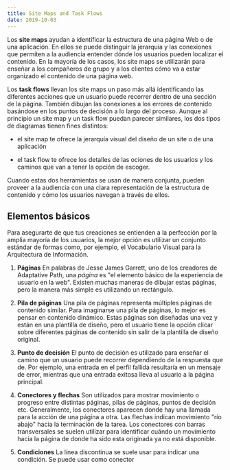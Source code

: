 ```yaml
--- 
title: Site Maps and Task Flows
date: 2019-10-03
---
```


Los **site maps** ayudan a identificar la estructura de una página Web o de una aplicación. En ellos se puede distinguir la jerarquía y las conexiones que permiten a la audiencia entender dónde los usuarios pueden localizar el contenido.  En la mayoría de los casos, los site maps se utilizarán para enseñar a los compañeros de grupo y a los clientes cómo va a estar organizado el contenido de una página web.

Los **task flows** llevan los site maps un paso más allá identificando las diferentes acciones que un usuario puede recorrer dentro de una sección de la página. También dibujan las conexiones a los errores de contenido basándose en los puntos de decisión a lo largo del proceso. Aunque al principio un site map y un task flow puedan parecer similares, los dos tipos de diagramas tienen fines distintos: 

* el site map te ofrece la jerarquía visual del diseño de un site o de una aplicación

* el task flow te ofrece los detalles de las ociones de los usuarios y los caminos que van a tener la opción de escoger.

Cuando estas dos herramientas se usan de manera conjunta, pueden proveer a la audiencia con una clara representación de la estructura de contenido y cómo los usuarios navegan a través de ellos.

## Elementos básicos ##

Para asegurarte de que tus creaciones se entienden a la perfección por la amplia mayoría de los usuarios, la mejor opción es utilizar un conjunto estándar de formas como, por ejemplo, el Vocabulario Visual para la Arquitectura de Información.

1. **Páginas**
En palabras de Jesse James Garrett, uno de los creadores de Adaptative Path, una *página* es "el elemento básico de la experiencia de usuario en la web". Existen muchas maneras de dibujar estas páginas, pero la manera más simple es utilizando un rectángulo. 

2. **Pila de páginas**
Una pila de páginas representa múltiples páginas de contenido similar. Para imaginarse una pila de páginas, lo mejor es pensar en contenido dinámico. Estas páginas son diseñadas una vez y están en una plantilla de diseño, pero el usuario tiene la opción clicar sobre diferentes páginas de contenido sin salir de la plantilla de diseño original.

3. **Punto de decisión** 
El punto de decisión es utilizado para enseñar el camino que un usuario puede recorrer dependiendo de la respuesta que de. Por ejemplo, una entrada en el perfil fallida resultaría en un mensaje de error, mientras que una entrada exitosa lleva al usuario a la página principal.

4. **Conectores y flechas** 
Son utilizados para mostrar movimiento o progreso entre distintas páginas, pilas de páginas, puntos de decisión etc. Generalmente, los conectores aparecen donde hay una llamada para la acción de una página a otra. Las flechas indican movimiento "río abajo" hacia la terminación de la tarea. Los conectores con barras transversales se suelen utilizar para identificar cuándo un movimiento hacia la página de donde ha sido esta originada ya no está disponible.

5. **Condiciones**
La línea discontinua se suele usar para indicar una condición. Se puede usar como conector






